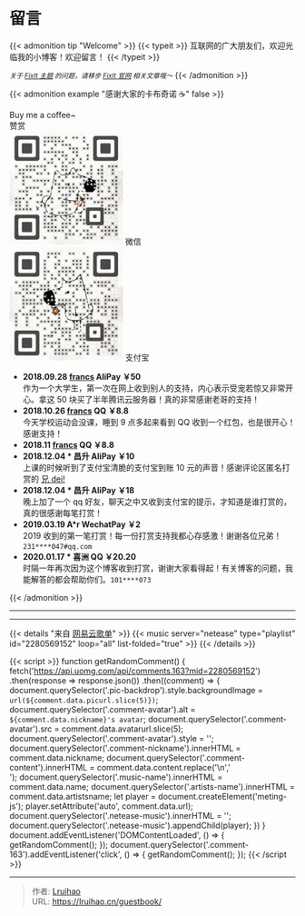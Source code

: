 # 留言


{{< admonition tip "Welcome" >}}
{{< typeit >}}
  互联网的广大朋友们，欢迎光临我的小博客！欢迎留言！
{{< /typeit >}}

<small>*关于 [FixIt 主题](https://github.com/hugo-fixit/FixIt) 的问题，请移步 [FixIt 官网](https://fixit.lruihao.cn) 相关文章哦～*</small>
{{< /admonition >}}

{{< admonition example "感谢大家的卡布奇诺 ☕"  false >}}

<div class="post-reward">
  <div class="comment">Buy me a coffee~</div>
  <input type="checkbox" name="reward" id="reward" hidden="">
  <label class="reward-button" for="reward">赞赏</label>
  <div class="reward-imgs">
    <div>
      <img src="/images/wechatpay.gif" alt="Lruihao 微信">
      <span data-animation="">微信</span>
    </div>
    <div>
      <img src="/images/alipay.gif" alt="Lruihao 支付宝">
      <span data-animation="">支付宝</span>
    </div>
  </div>
</div>

- **2018.09.28 [francs](https://postgres.fun) AliPay ￥50**  
  作为一个大学生，第一次在网上收到别人的支持，内心表示受宠若惊又非常开心。拿这 50 块买了半年腾讯云服务器！真的非常感谢老哥的支持！
- **2018.10.26 [francs](https://postgres.fun) QQ ￥8.8**  
  今天学校运动会没课，睡到 9 点多起来看到 QQ 收到一个红包，也是很开心！感谢支持！
- **2018.11 [francs](https://postgres.fun) QQ ￥8.8**
- **2018.12.04 * 昌升 AliPay ￥10**  
  上课的时候听到了支付宝清脆的支付宝到账 10 元的声音！感谢评论区匿名打赏的 [兄 dei!](#5c05d8189f545400678a8bbe)
- **2018.12.04 * 昌升 AliPay ￥18**  
  晚上加了一个 qq 好友，聊天之中又收到支付宝的提示，才知道是谁打赏的，真的很感谢每笔打赏！
- **2019.03.19 A\*r WechatPay ￥2**  
  2019 收到的第一笔打赏！每一份打赏支持我都心存感激！谢谢各位兄弟！`231****047#qq.com`
- **2020.01.17 * 喜洲 QQ ￥20.20**  
  时隔一年再次因为这个博客收到打赏，谢谢大家看得起！有关博客的问题，我能解答的都会帮助你们。`101****073`

{{< /admonition >}}

---

<div class="netease-music"></div>

<div class="comment-163" title="随机下一条">
  <span class="pic-backdrop"></span>
  <div class="commentator">
    <img class="comment-avatar" style="display:none;"/>
    <span class="comment-nickname"></span>
  </div>
  <div class="comment-content"></div>
  <div class="music-info">
    <span class="artists-name"></span>
    <span class="music-name"></span>
  </div>
</div>

---

{{< details "来自 [网易云歌单](https://music.163.com/#/playlist?id=2280569152)" >}}
{{< music server="netease" type="playlist" id="2280569152" loop="all" list-folded="true" >}}
{{< /details >}}

{{< script >}}
function getRandomComment() {
  fetch('https://api.uomg.com/api/comments.163?mid=2280569152')
  .then(response => response.json())
  .then((comment) => {
    document.querySelector('.pic-backdrop').style.backgroundImage = `url(${comment.data.picurl.slice(5)})`;
    document.querySelector('.comment-avatar').alt = `${comment.data.nickname}'s avatar`;
    document.querySelector('.comment-avatar').src = comment.data.avatarurl.slice(5);
    document.querySelector('.comment-avatar').style = '';
    document.querySelector('.comment-nickname').innerHTML = comment.data.nickname;
    document.querySelector('.comment-content').innerHTML = comment.data.content.replace('\n','<br/>');
    document.querySelector('.music-name').innerHTML = comment.data.name;
    document.querySelector('.artists-name').innerHTML = comment.data.artistsname;
    let player = document.createElement('meting-js');
    player.setAttribute('auto', comment.data.url);
    document.querySelector('.netease-music').innerHTML = '';
    document.querySelector('.netease-music').appendChild(player);
  })
}
document.addEventListener('DOMContentLoaded', () => {
  getRandomComment();
});
document.querySelector('.comment-163').addEventListener('click', () => {
  getRandomComment();
});
{{< /script >}}


---

> 作者: [Lruihao](https://github.com/Lruihao)  
> URL: https://lruihao.cn/guestbook/  

